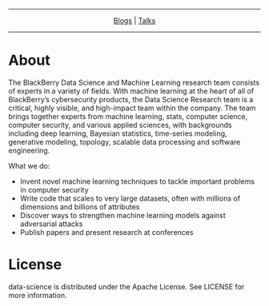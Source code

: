 <hr>
<div align="center" dir="auto">
<p dir="auto"><a href="https://blogs.blackberry.com/en/author/cylance-data-science-team" rel="nofollow">Blogs</a>  |   <a href="https://github.com/blackberry/data-science/tree/main/talks">Talks</a>   </p>
</div>
<hr>

# About

The BlackBerry Data Science and Machine Learning research team consists of experts in a variety of fields. With machine learning at the heart of all of BlackBerry’s cybersecurity products, the Data Science Research team is a critical, highly visible, and high-impact team within the company. The team brings together experts from machine learning, stats, computer science, computer security, and various applied sciences, with backgrounds including deep learning, Bayesian statistics, time-series modeling, generative modeling, topology, scalable data processing and software engineering.

What we do:
+ Invent novel machine learning techniques to tackle important problems in computer security
+ Write code that scales to very large datasets, often with millions of dimensions and billions of attributes
+ Discover ways to strengthen machine learning models against adversarial attacks
+ Publish papers and present research at conferences

# License

data-science is distributed under the Apache License. See LICENSE for more information.
